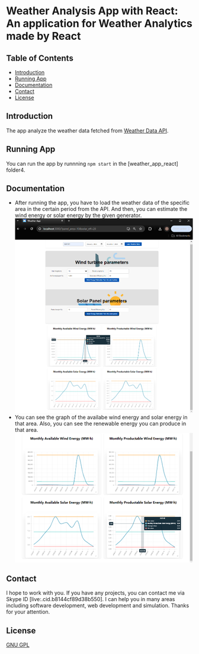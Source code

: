 # Weather Analysis App with React: An application for Weather Analytics made by React

## Table of Contents
* [Introduction](#introduction)
* [Running App](#running-app)
* [Documentation](#documentation)
* [Contact](#contact)
* [License](#license)

## Introduction
The app analyze the weather data fetched from [Weather Data API](https://www.visualcrossing.com/weather-api).

## Running App
You can run the app by runnning `npm start` in the [weather_app_react] folder4.

## Documentation
* After running the app, you have to load the weather data of the specific area in the certain period from the API. And then, you can estimate the wind energy or solar energy by the given generator.
![estimate](img/estimate.png)
* You can see the graph of the availabe wind energy and solar energy in that area. Also, you can see the renewable energy you can produce in that area.
![graph](img/graph.png)

## Contact
I hope to work with you. If you have any projects, you can contact me via Skype ID [live:.cid.b8144cf89d38b550]. I can help you in many areas including software development, web development and simulation. Thanks for your attention.

## License
[GNU GPL](LICENSE.txt)
